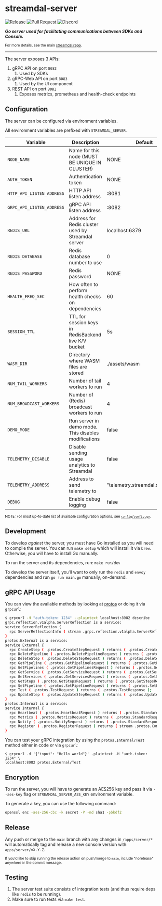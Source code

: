streamdal-server
================
[![Release](https://github.com/streamdal/streamdal/actions/workflows/apps-server-release.yml/badge.svg)](https://github.com/streamdal/streamdal/actions/workflows/apps-server-release.yml)
[![Pull Request](https://github.com/streamdal/streamdal/actions/workflows/apps-server-pr.yml/badge.svg)](https://github.com/streamdal/streamdal/actions/workflows/apps-server-pr.yml)
[![Discord](https://img.shields.io/badge/Community-Discord-4c57e8.svg)](https://discord.gg/streamdal)
<!-- TODO: NEED TO UPDATE GOREPORTCARD -->
<!-- [![Go Report Card](https://goreportcard.com/badge/github.com/streamdal/server)](https://goreportcard.com/report/github.com/streamdal/server) -->

_**Go server used for facilitating communications between SDKs and Console.**_

<sub>For more details, see the main
[streamdal repo](https://github.com/streamdal/streamdal).</sub>

---

The server exposes 3 APIs:

1. gRPC API on port `8082`
   1. Used by SDKs
2. gRPC-Web API on port `8083`
   1. Used by the UI component
3. REST API on port `8081`
   1. Exposes metrics, prometheus and health-check endpoints

## Configuration

The server can be configured via environment variables.

All environment variables are prefixed with `STREAMDAL_SERVER`.

| Variable        | Description                                          | Default                        | Required |
|-----------------|------------------------------------------------------|--------------------------------|----------| 
| `NODE_NAME` | Name for this node (MUST BE UNIQUE IN CLUSTER)       | NONE                           | ✅        |
| `AUTH_TOKEN` | Authentication token                                 | NONE                           | ✅        |
| `HTTP_API_LISTEN_ADDRESS` | HTTP API listen address    | :8081                          | ❌        |
| `GRPC_API_LISTEN_ADDRESS` | gRPC API listen address    | :8082                          | ❌        |
| `REDIS_URL` | Address for Redis cluster used by Streamdal server   | localhost:6379                 | ❌        |
| `REDIS_DATABASE` | Redis database number to use                         | 0                              | ❌        |
| `REDIS_PASSWORD` | Redis password             | NONE                           | ❌        |
| `HEALTH_FREQ_SEC` | How often to perform health checks on dependencies   | 60                             | ❌        |
| `SESSION_TTL` | TTL for session keys in RedisBackend live K/V bucket | 5s                             | ❌        |
| `WASM_DIR` | Directory where WASM files are stored                | ./assets/wasm                  | ❌        |
| `NUM_TAIL_WORKERS` | Number of tail workers to run                        | 4                              | ❌        |
| `NUM_BROADCAST_WORKERS` | Number of (Redis) broadcast workers to run           | 4                              | ❌        |
| `DEMO_MODE` | Run server in demo mode. This disables modifications | false                          | ❌        |
| `TELEMETRY_DISABLE` | Disable sending usage analytics to Streamdal         | false                          | ❌        |
| `TELEMETRY_ADDRESS` | Address to send telemetry to                         | "telemetry.streamdal.com:8125" | ❌        |
| `DEBUG` | Enable debug logging       | false                          | ❌        |

<sub>NOTE: For most up-to-date list of available configuration options, see [`config/config.go`](./config/config.go).</sub>

## Development

To develop _against_ the server, you must have Go installed as you 
will need to compile the server. You can run `make setup` which will install
it via `brew`. Otherwise, you will have to install Go manually.

To run the server and its dependencies, run: `make run/dev`

To develop the server itself, you'll want to only run the `redis` and
`envoy` dependencies and run `go run main.go` manually, on-demand.

## gRPC API Usage

You can view the available methods by looking at [protos](https://github.com/streamdal/streamdal/tree/main/libs/protos)
or doing it via `grpcurl`:

```bash
$ grpcurl -H "auth-token: 1234" --plaintext localhost:8082 describe
grpc.reflection.v1alpha.ServerReflection is a service:
service ServerReflection {
  rpc ServerReflectionInfo ( stream .grpc.reflection.v1alpha.ServerReflectionRequest ) returns ( stream .grpc.reflection.v1alpha.ServerReflectionResponse );
}
protos.External is a service:
service External {
  rpc CreateStep ( .protos.CreateStepRequest ) returns ( .protos.CreateStepResponse );
  rpc DeletePipeline ( .protos.DeletePipelineRequest ) returns ( .protos.DeletePipelineResponse );
  rpc DeleteStep ( .protos.DeleteStepRequest ) returns ( .protos.DeleteStepResponse );
  rpc GetPipeline ( .protos.GetPipelineRequest ) returns ( .protos.GetPipelineResponse );
  rpc GetPipelines ( .protos.GetPipelinesRequest ) returns ( .protos.GetPipelinesResponse );
  rpc GetService ( .protos.GetServiceRequest ) returns ( .protos.GetServiceResponse );
  rpc GetServices ( .protos.GetServicesRequest ) returns ( .protos.GetServicesResponse );
  rpc GetSteps ( .protos.GetStepsRequest ) returns ( .protos.GetStepsResponse );
  rpc SetPipeline ( .protos.SetPipelineRequest ) returns ( .protos.SetPipelineResponse );
  rpc Test ( .protos.TestRequest ) returns ( .protos.TestResponse );
  rpc UpdateStep ( .protos.UpdateStepRequest ) returns ( .protos.UpdateStepResponse );
}
protos.Internal is a service:
service Internal {
  rpc Heartbeat ( .protos.HeartbeatRequest ) returns ( .protos.StandardResponse );
  rpc Metrics ( .protos.MetricsRequest ) returns ( .protos.StandardResponse );
  rpc Notify ( .protos.NotifyRequest ) returns ( .protos.StandardResponse );
  rpc Register ( .protos.RegisterRequest ) returns ( stream .protos.CommandResponse );
}
```

You can test your gRPC integration by using the `protos.Internal/Test` method
either in code or via `grpcurl`: 

```
$ grpcurl -d '{"input": "Hello world"}' -plaintext -H "auth-token: 1234" \
localhost:8082 protos.External/Test
```

## Encryption

To run the server, you will have to generate an AES256 key and pass it via `--aes-key` flag or `STREAMDAL_SERVER_AES_KEY` 
environment variable.

To generate a key, you can use the following command:

```bash
openssl enc -aes-256-cbc -k secret -P -md sha1 -pbkdf2
```

## Release

Any push or merge to the `main` branch with any changes in `/apps/server/*` 
will automatically tag and release a new console version with `apps/server/vX.Y.Z`.

<sub>If you'd like to skip running the release action on push/merge to `main`,
include "norelease" anywhere in the commit message.</sub>

## Testing
1. The server test suite consists of integration tests (and thus require deps like `redis` to be running).
1. Make sure to run tests via `make test`.
